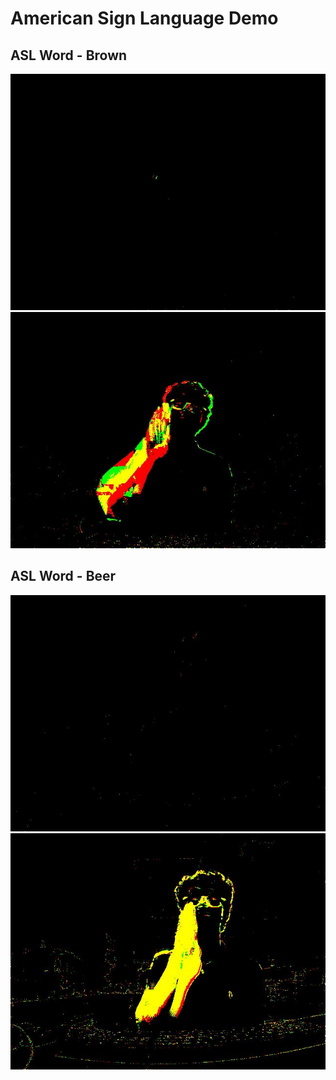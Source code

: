 # American Sign Language Demo

## ASL Word - Brown

![](./brown.gif)
![](./brown_summed.jpg)

## ASL Word - Beer

![](./beer.gif)
![](./beer_summed.jpg)
